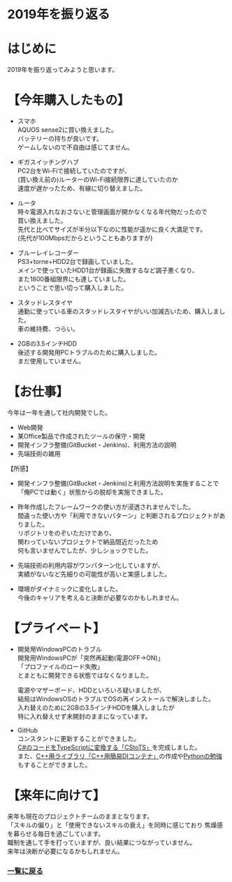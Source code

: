 2019年を振り返る
===

# はじめに
2019年を振り返ってみようと思います。  

# 【今年購入したもの】
* スマホ  
  AQUOS sense2に買い換えました。  
  バッテリーの持ちが良いです。  
  ゲームしないので不自由は感じてません。

* ギガスイッチングハブ  
  PC2台をWi-Fiで接続していたのですが、  
  (買い換え前の)ルーターのWi-Fi接続限界に達していたのか  
  速度が遅かったため、有線に切り替えました。

* ルータ  
  時々電源入れなおさないと管理画面が開かなくなる年代物だったので  
  買い換えました。  
  先代と比べてサイズが半分以下なのに性能が遥かに良く大満足です。  
  (先代が100Mbpsだからということもありますが)

* ブルーレイレコーダー  
  PS3+torne+HDD2台で録画していました。  
  メインで使っていたHDD1台が録画に失敗するなど調子悪くなり、  
  また1800番組限界にも達していました。  
  ということで思い切って購入しました。

* スタッドレスタイヤ  
  通勤に使っている車のスタッドレスタイヤがいい加減古いため、購入しました。  
  車の維持費、つらい。

* 2GBの3.5インチHDD  
  後述する開発用PCトラブルのために購入しました。  
  まだ使用していません。

# 【お仕事】
今年は一年を通して社内開発でした。  
* Web開発
* 某Office製品で作成されたツールの保守・開発
* 開発インフラ整備(GitBucket・Jenkins)、利用方法の説明
* 先端技術の雑用

【所感】
* 開発インフラ整備(GitBucket・Jenkins)と利用方法説明を実施することで  
  「俺PCでは動く」状態からの脱却を実施できました。

* 昨年作成したフレームワークの使い方が浸透されませんでした。  
  間違った使い方や「利用できないパターン」と判断されるプロジェクトがありました。  
  リポジトリをのぞいただけであり、  
  関わっていないプロジェクトで納品間近だったため  
  何も言いませんでしたが、少しショックでした。
  
* 先端技術の利用内容がワンパターン化していますが、  
  実績がないなど先細りの可能性が高いと実感しました。

* 環境がダイナミックに変化しました。  
  今後のキャリアを考えると決断が必要なのかもしれません。

# 【プライベート】
* 開発用WindowsPCのトラブル  
  開発用WindowsPCが「突然再起動(電源OFF→ON)」  
  「プロファイルのロード失敗」  
  とまともに開発できる状態ではなくなりました。  
    
  電源やマザーボード、HDDといろいろ疑いましたが、  
  結局はWindowsOSのトラブルでOSの再インストールで解決しました。   
  入れ替えのために2GBの3.5インチHDDを購入しましたが  
  特に入れ替えせず未開封のままになっています。

* GitHub  
  コンスタントに更新することができました。  
  [C#のコードをTypeScriptに変換する「CStoTS」](https://github.com/kazenetu/CStoTS)を完成しました。  
  また、[C++用ライブラリ「C++用簡易DIコンテナ」](https://github.com/kazenetu/cpp-di-container)の作成や[Pythonの勉強](https://github.com/kazenetu/python-practice)もすることができました。

# 【来年に向けて】
来年も現在のプロジェクトチームのままとなります。  
「スキルの偏り」と「使用できないスキルの衰え」を同時に感じており
焦燥感を募らせる毎日を過ごしています。  
職制を通して手を打っていますが、良い結果につながっていません。  
来年は決断が必要になるかもしれません。

### [一覧に戻る](README.md)
